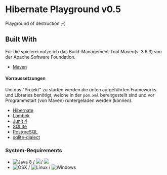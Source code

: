 # Hibernate Playground v0.5
Playground of destruction ;-)

## Built With
Für die spielerei nutze ich das Build-Management-Tool Maven(v. 3.6.3) von der Apache Software Foundation.
* [Maven](https://maven.apache.org/)

#### Vorraussetzungen
Um das "Projekt" zu starten werden die unten aufgeführten Frameworks und Libraries benötigt, welche in der `pom.xml` bereitgestellt sind und 
vor Programmstart (von Maven) runtergeladen werden (können). 

* [Hibernate](https://hibernate.org/)
* [Lombok](https://projectlombok.org/)
* [Junit 4](https://junit.org/junit4/)
* [SQLIte](https://www.sqlite.org/)
* [PostgreSQL](https://www.postgresql.org/)
* [sqlite-dialect](https://github.com/gwenn/sqlite-dialect)



### System-Requirements

* ![Java 8](https://img.shields.io/badge/Java-8-green.svg) / ![](https://img.shields.io/badge/Java%20JDK-1.8-green)/ ![](https://img.shields.io/badge/Maven-3.6.3-green.svg)
* ![OSX](https://img.shields.io/badge/OS-OSX-green.svg) / ![Linux](https://img.shields.io/badge/OS-Linux-green.svg) / 
  ![Windows](https://img.shields.io/badge/OS-Windows-green.svg)
